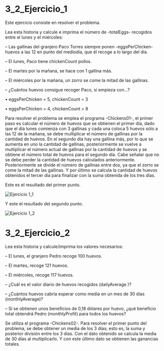 # 3_2_Ejercicio_1

Este ejercicio consiste en resolver el problema.

Lea esta historia y calcule e imprima el número de -totalEggs- recogidos entre el lunes y el miércoles:

– Las gallinas del granjero Paco Torres siempre ponen -eggsPerChicken- huevos a las 12 en punto del mediodía, que él recoge a lo largo del día.

– El lunes, Paco tiene chickenCount pollos.

– El martes por la mañana, se hace con 1 gallina más.

– El miércoles por la mañana, un zorro se come la mitad de las gallinas.

– ¿Cuántos huevos consigue recoger Paco, si empieza con...?

• eggsPerChicken = 5, chickenCount = 3 

• eggsPerChicken = 4, chickenCount = 8 

Para resolver el problema se emplea el programa -Chickens01-, el primer paso es calcular el número de huevos que se obtienen el primer día, dado que el día lunes comienza con 3 gallinas y cada una coloca 5 huevos sólo a las 12 de la mañana, se debe multiplicar el número de gallinas por la cantidad de huevos.
En el segundo día hay una gallina más, por lo que se aumenta en uno la cantidad de gallinas, posteriormente se vuelve a multiplicar el número actual de gallinas por la cantidad de huevos y se obtiene el número total de huevos para el segundo día. Cabe señalar que no se debe perder la cantidad de huevos calculados anteriormente.
Posteriormente se divide el número de gallinas entre dos, ya que el zorro se come la mitad de las gallinas. Y por último se calcula la cantidad de huevos obtenidos el tercer día para finalizar con la suma obtenida de los tres días.

Este es el resultado del primer punto.

![Ejercicio 1_1](https://user-images.githubusercontent.com/54320247/64304165-c28f1100-cf50-11e9-95b5-1050643af6f9.jpg)

Y este el resultado del segundo punto.

![Ejercicio 1_2](https://user-images.githubusercontent.com/54320247/64304173-c4f16b00-cf50-11e9-9db4-fd49a737541c.jpg)

# 3_2_Ejercicio_2

Lea esta historia y calcule/imprima los valores necesarios:

– El lunes, el granjero Pedro recoge 100 huevos.

– El martes, recoge 121 huevos.

– El miércoles, recoge 117 huevos.

– ¿Cuál es el valor diario de huevos recogidos (dailyAverage )? 

– ¿Cuántos huevos cabría esperar como media en un mes de 30 días (monthlyAverage)?

– Si se obtienen unos beneficios de 0,18 dólares por huevo, ¿qué beneficio total obtendrá Pedro (monthlyProfit) para todos los huevos?

Se utiliza el programa -Chickens02-.
Para resolver el primer punto del problema, se debe obtener un media de los 3 días; esto es, la suma y posterior división entre los 3 días.
Con el dato obtenido se calcula la media de 30 días al multiplicarlo. Y con este último dato se obtienen las ganancias totales.

